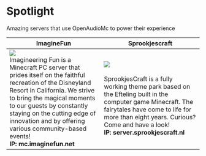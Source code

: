 # Spotlight
Amazing servers that use OpenAudioMc to power their experience

| ImagineFun      | Sprookjescraft |
| ----------- | ----------- |
| <img src="https://api.craftmend.com/minecraft/status?ip=play.imaginefun.net&port=25565" /> <br /> Imagineering Fun is a Minecraft PC server that prides itself on the faithful recreation of the Disneyland Resort in California. We strive to bring the magical moments to our guests by constantly staying on the cutting edge of innovation and by offering various community-based events!<br />**IP: mc.imaginefun.net**     | <img src="https://api.craftmend.com/minecraft/status?ip=server.sprookjescraft.nl&port=25565" />  <br /><br /> SprookjesCraft is a fully working theme park based on the Efteling built in the computer game Minecraft. The fairytales have come to life for more than eight years. Curious? Come and have a look! <br />  **IP: server.sprookjescraft.nl**  |
